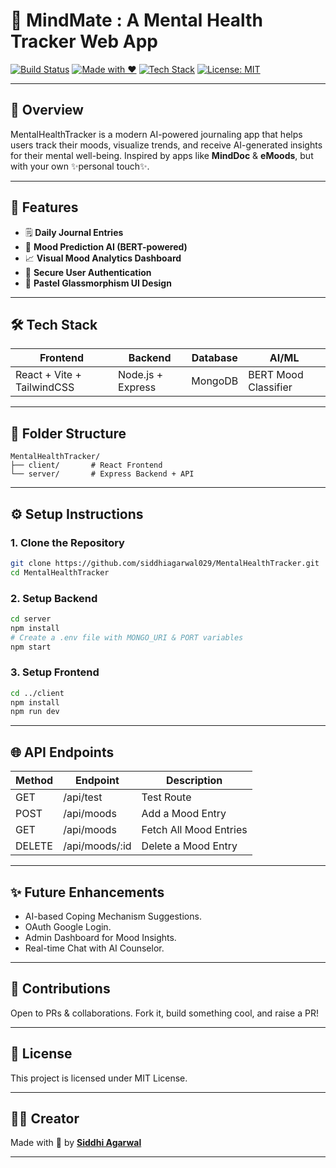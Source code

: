 # 🧠 MindMate : A Mental Health Tracker Web App

[![Build Status](https://img.shields.io/badge/build-passing-brightgreen)](https://github.com/siddhiagarwal029/MentalHealthTracker)
[![Made with ❤️](https://img.shields.io/badge/Made%20with-%E2%9D%A4-red)](#)
[![Tech Stack](https://img.shields.io/badge/Tech-React%20%7C%20Node.js%20%7C%20MongoDB-blue)](#)
[![License: MIT](https://img.shields.io/badge/License-MIT-yellow.svg)](https://opensource.org/licenses/MIT)

---

## 📝 Overview

MentalHealthTracker is a modern AI-powered journaling app that helps users track their moods, visualize trends, and receive AI-generated insights for their mental well-being. Inspired by apps like **MindDoc** & **eMoods**, but with your own ✨personal touch✨.

---

## 🚀 Features

* 🗒️ **Daily Journal Entries**
* 🧠 **Mood Prediction AI (BERT-powered)**
* 📈 **Visual Mood Analytics Dashboard**
* 🔐 **Secure User Authentication**
* 🌸 **Pastel Glassmorphism UI Design**

---

## 🛠 Tech Stack

| Frontend                   | Backend           | Database | AI/ML                |
| -------------------------- | ----------------- | -------- | -------------------- |
| React + Vite + TailwindCSS | Node.js + Express | MongoDB  | BERT Mood Classifier |

---

## 📂 Folder Structure

```
MentalHealthTracker/
├── client/       # React Frontend
└── server/       # Express Backend + API
```

---

## ⚙️ Setup Instructions

### 1. Clone the Repository

```bash
git clone https://github.com/siddhiagarwal029/MentalHealthTracker.git
cd MentalHealthTracker
```

### 2. Setup Backend

```bash
cd server
npm install
# Create a .env file with MONGO_URI & PORT variables
npm start
```

### 3. Setup Frontend

```bash
cd ../client
npm install
npm run dev
```

---

## 🌐 API Endpoints

| Method | Endpoint        | Description            |
| ------ | --------------- | ---------------------- |
| GET    | /api/test       | Test Route             |
| POST   | /api/moods      | Add a Mood Entry       |
| GET    | /api/moods      | Fetch All Mood Entries |
| DELETE | /api/moods/\:id | Delete a Mood Entry    |

---

## ✨ Future Enhancements

* AI-based Coping Mechanism Suggestions.
* OAuth Google Login.
* Admin Dashboard for Mood Insights.
* Real-time Chat with AI Counselor.

---

## 🤝 Contributions

Open to PRs & collaborations. Fork it, build something cool, and raise a PR!

---

## 📜 License

This project is licensed under MIT License.

---

## 👩‍💻 Creator

Made with 💙 by [**Siddhi Agarwal**](https://github.com/siddhiagarwal029)

---
